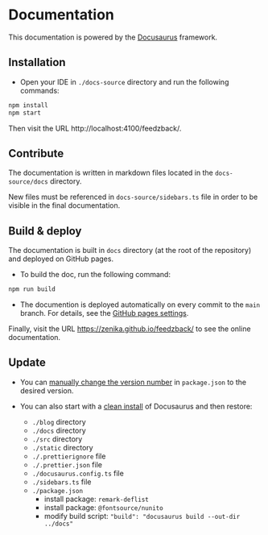 # Documentation

This documentation is powered by the [Docusaurus](https://docusaurus.io/) framework.

## Installation

- Open your IDE in `./docs-source` directory and run the following commands:

```bash
npm install
npm start
```

Then visit the URL http://localhost:4100/feedzback/.

## Contribute

The documentation is written in markdown files located in the `docs-source/docs` directory.

New files must be referenced in `docs-source/sidebars.ts` file in order to be visible in the final documentation.

## Build & deploy

The documentation is built in `docs` directory (at the root of the repository) and deployed on GitHub pages.

- To build the doc, run the following command:

```bash
npm run build
```

- The documention is deployed automatically on every commit to the `main` branch.
  For details, see the [GitHub pages settings](https://github.com/Zenika/feedzback/settings/pages).

Finally, visit the URL https://zenika.github.io/feedzback/ to see the online documentation.

## Update

- You can [manually change the version number](https://docusaurus.io/docs/installation#updating-your-docusaurus-version) in `package.json` to the desired version.

- You can also start with a [clean install](https://docusaurus.io/docs/installation#scaffold-project-website) of Docusaurus and then restore:
  - `./blog` directory
  - `./docs` directory
  - `./src` directory
  - `./static` directory
  - `./.prettierignore` file
  - `./.prettier.json` file
  - `./docusaurus.config.ts` file
  - `./sidebars.ts` file
  - `./package.json`
    - install package: `remark-deflist`
    - install package: `@fontsource/nunito`
    - modify build script: `"build": "docusaurus build --out-dir ../docs"`
